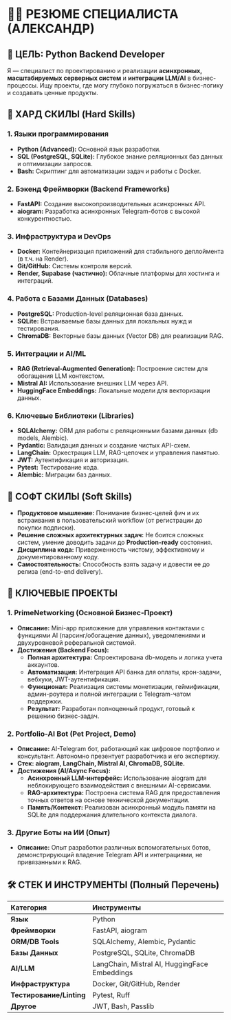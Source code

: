 # 🧑‍💻 РЕЗЮМЕ СПЕЦИАЛИСТА (АЛЕКСАНДР)

## 🎯 ЦЕЛЬ: Python Backend Developer
Я — специалист по проектированию и реализации **асинхронных, масштабируемых серверных систем** и **интеграции LLM/AI** в бизнес-процессы. Ищу проекты, где могу глубоко погружаться в бизнес-логику и создавать ценные продукты.

## 🧱 ХАРД СКИЛЫ (Hard Skills)

### 1. Языки программирования
- **Python (Advanced):** Основной язык разработки.
- **SQL (PostgreSQL, SQLite):** Глубокое знание реляционных баз данных и оптимизации запросов.
- **Bash:** Скриптинг для автоматизации задач и работы с Docker.

### 2. Бэкенд Фреймворки (Backend Frameworks)
- **FastAPI:** Создание высокопроизводительных асинхронных API.
- **aiogram:** Разработка асинхронных Telegram-ботов с высокой конкурентностью.

### 3. Инфраструктура и DevOps
- **Docker:** Контейнеризация приложений для стабильного деплоймента (в т.ч. на Render).
- **Git/GitHub:** Системы контроля версий.
- **Render, Supabase (частично):** Облачные платформы для хостинга и интеграций.

### 4. Работа с Базами Данных (Databases)
- **PostgreSQL:** Production-level реляционная база данных.
- **SQLite:** Встраиваемые базы данных для локальных нужд и тестирования.
- **ChromaDB:** Векторные базы данных (Vector DB) для реализации RAG.

### 5. Интеграции и AI/ML
- **RAG (Retrieval-Augmented Generation):** Построение систем для обогащения LLM контекстом.
- **Mistral AI:** Использование внешних LLM через API.
- **HuggingFace Embeddings:** Локальные модели для векторизации данных.

### 6. Ключевые Библиотеки (Libraries)
- **SQLAlchemy:** ORM для работы с реляционными базами данных (db models, Alembic).
- **Pydantic:** Валидация данных и создание чистых API-схем.
- **LangChain:** Оркестрация LLM, RAG-цепочек и управления памятью.
- **JWT:** Аутентификация и авторизация.
- **Pytest:** Тестирование кода.
- **Alembic:** Миграции баз данных.

## 🧠 СОФТ СКИЛЫ (Soft Skills)

- **Продуктовое мышление:** Понимание бизнес-целей фич и их встраивания в пользовательский workflow (от регистрации до покупки подписки).
- **Решение сложных архитектурных задач:** Не боится сложных систем, умение доводить задачи до **Production-ready** состояния.
- **Дисциплина кода:** Приверженность чистому, эффективному и документированному коду.
- **Самостоятельность:** Способность взять задачу и довести ее до релиза (end-to-end delivery).

## 🚀 КЛЮЧЕВЫЕ ПРОЕКТЫ

### 1. PrimeNetworking (Основной Бизнес-Проект)
- **Описание:** Mini-app приложение для управления контактами с функциями AI (парсинг/обогащение данных), уведомлениями и двухуровневой реферальной системой.
- **Достижения (Backend Focus):**
    - **Полная архитектура:** Спроектирована db-модель и логика учета аккаунтов.
    - **Автоматизация:** Интеграция API банка для оплаты, крон-задачи, вебхуки, JWT-аутентификация.
    - **Функционал:** Реализация системы монетизации, геймификации, админ-роутера и полной интеграции с Telegram-чатом поддержки.
    - **Результат:** Разработан полноценный продукт, готовый к решению бизнес-задач.

### 2. Portfolio-AI Bot (Pet Project, Demo)
- **Описание:** AI-Telegram бот, работающий как цифровое портфолио и консультант. Автономно презентует разработчика и его экспертизу.
- **Стек:** **aiogram, LangChain, Mistral AI, ChromaDB, SQLite.**
- **Достижения (AI/Async Focus):**
    - **Асинхронный LLM-интерфейс:** Использование aiogram для неблокирующего взаимодействия с внешними AI-сервисами.
    - **RAG-архитектура:** Построена система RAG для предоставления точных ответов на основе технической документации.
    - **Память/Контекст:** Реализован асинхронный модуль памяти на SQLite для поддержания длительного контекста диалога.

### 3. Другие Боты на ИИ (Опыт)
- **Описание:** Опыт разработки различных вспомогательных ботов, демонстрирующий владение Telegram API и интеграциями, не привязанными к RAG.

## 🛠 СТЕК И ИНСТРУМЕНТЫ (Полный Перечень)

| Категория | Инструменты |
| :--- | :--- |
| **Язык** | Python |
| **Фреймворки** | FastAPI, aiogram |
| **ORM/DB Tools** | SQLAlchemy, Alembic, Pydantic |
| **Базы Данных** | PostgreSQL, SQLite, ChromaDB |
| **AI/LLM** | LangChain, Mistral AI, HuggingFace Embeddings |
| **Инфраструктура** | Docker, Git/GitHub, Render |
| **Тестирование/Linting** | Pytest, Ruff |
| **Другое** | JWT, Bash, Passlib |